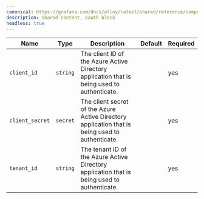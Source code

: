 ```yaml
---
canonical: https://grafana.com/docs/alloy/latest/shared/reference/components/azuread-oauth-block/
description: Shared content, oauth block
headless: true
---
```


Name            | Type     | Description                                                                                     | Default | Required
----------------|----------|-------------------------------------------------------------------------------------------------|---------|---------
`client_id`     | `string` | The client ID of the Azure Active Directory application that is being used to authenticate.     |         | yes
`client_secret` | `secret` | The client secret of the Azure Active Directory application that is being used to authenticate. |         | yes
`tenant_id`     | `string` | The tenant ID of the Azure Active Directory application that is being used to authenticate.     |         | yes
